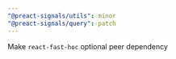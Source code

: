```yaml
---
"@preact-signals/utils": minor
"@preact-signals/query": patch
---
```


Make `react-fast-hoc` optional peer dependency
